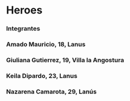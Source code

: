 # Heroes

### Integrantes
### Amado Mauricio, 18, Lanus
### Giuliana Gutierrez, 19, Villa la Angostura
### Keila Dipardo, 23, Lanus
### Nazarena Camarota, 29, Lanús

